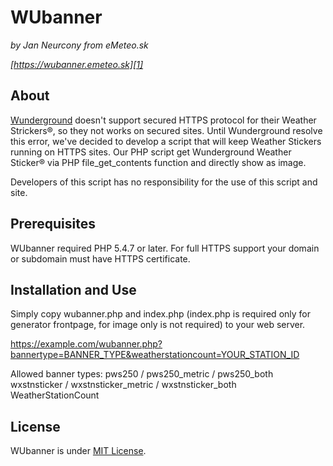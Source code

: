 # WUbanner

*by Jan Neurcony from eMeteo.sk*

*[https://wubanner.emeteo.sk][1]*

## About

[Wunderground][2] doesn't support secured HTTPS protocol for their Weather Strickers®, so they not works on secured sites. Until Wunderground resolve this error, we've decided to develop a script that will keep Weather Stickers running on HTTPS sites. Our PHP script get Wunderground Weather Sticker® via PHP file_get_contents function and directly show as image.

Developers of this script has no responsibility for the use of this script and site.

## Prerequisites

WUbanner required  PHP 5.4.7 or later. For full HTTPS support your domain or subdomain must have HTTPS certificate. 

## Installation and Use

Simply copy wubanner.php and index.php (index.php is required only for generator frontpage, for image only is not required) to your web server. 

https://example.com/wubanner.php?bannertype=BANNER_TYPE&weatherstationcount=YOUR_STATION_ID

Allowed banner types: 
pws250 / pws250_metric / pws250_both
wxstnsticker / wxstnsticker_metric / wxstnsticker_both
WeatherStationCount

## License

WUbanner is under [MIT License][3].


  [1]: https://wubanner.emeteo.sk
  [2]: https://www.wunderground.com
  [3]: https://github.com/bagocina/wubanner/blob/master/LICENSE